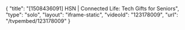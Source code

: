 {
    "title": "[1508436091] HSN | Connected Life: Tech Gifts for Seniors",
    "type": "solo",
    "layout": "iframe-static",
    "videoId": "123178009",
    "url": "\/tvpembed\/123178009"
}